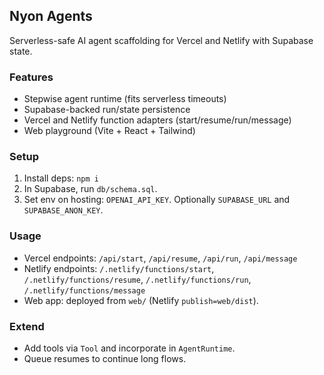 ## Nyon Agents

Serverless-safe AI agent scaffolding for Vercel and Netlify with Supabase state.

### Features
- Stepwise agent runtime (fits serverless timeouts)
- Supabase-backed run/state persistence
- Vercel and Netlify function adapters (start/resume/run/message)
- Web playground (Vite + React + Tailwind)

### Setup
1) Install deps: `npm i`
2) In Supabase, run `db/schema.sql`.
3) Set env on hosting: `OPENAI_API_KEY`. Optionally `SUPABASE_URL` and `SUPABASE_ANON_KEY`.

### Usage
- Vercel endpoints: `/api/start`, `/api/resume`, `/api/run`, `/api/message`
- Netlify endpoints: `/.netlify/functions/start`, `/.netlify/functions/resume`, `/.netlify/functions/run`, `/.netlify/functions/message`
- Web app: deployed from `web/` (Netlify `publish=web/dist`).

### Extend
- Add tools via `Tool` and incorporate in `AgentRuntime`.
- Queue resumes to continue long flows.


